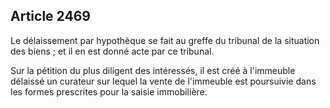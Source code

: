 Article 2469
----
Le délaissement par hypothèque se fait au greffe du tribunal de la situation des
biens ; et il en est donné acte par ce tribunal.

Sur la pétition du plus diligent des intéressés, il est créé à l'immeuble
délaissé un curateur sur lequel la vente de l'immeuble est poursuivie dans les
formes prescrites pour la saisie immobilière.
